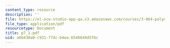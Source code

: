 ```yaml
---
content_type: resource
description: ''
file: https://ol-ocw-studio-app-qa.s3.amazonaws.com/courses/3-064-polymer-engineering-fall-2003/a66430a0c93177dcb4ea6540649d5f6c_p7_1.pdf
file_type: application/pdf
resourcetype: Document
title: p7_1.pdf
uid: a66430a0-c931-77dc-b4ea-6540649d5f6c
---
```

